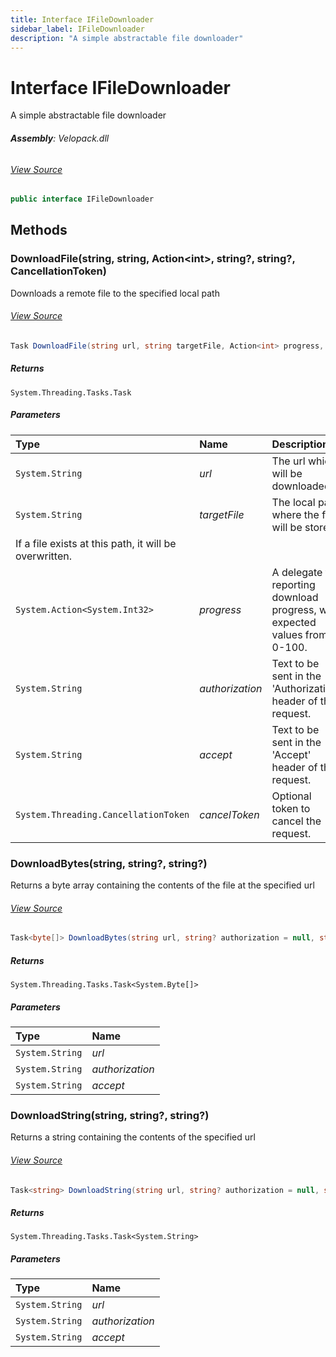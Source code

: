 ```yaml
---
title: Interface IFileDownloader
sidebar_label: IFileDownloader
description: "A simple abstractable file downloader"
---
```

# Interface IFileDownloader
A simple abstractable file downloader

###### **Assembly**: Velopack.dll
###### [View Source](https://github.com/velopack/velopack.git/blob/master/src/Velopack/Sources/IFileDownloader.cs#L10)
```csharp title="Declaration"
public interface IFileDownloader
```
## Methods
### DownloadFile(string, string, Action&lt;int&gt;, string?, string?, CancellationToken)
Downloads a remote file to the specified local path
###### [View Source](https://github.com/velopack/velopack.git/blob/master/src/Velopack/Sources/IFileDownloader.cs#L29)
```csharp title="Declaration"
Task DownloadFile(string url, string targetFile, Action<int> progress, string? authorization = null, string? accept = null, CancellationToken cancelToken = default)
```

##### Returns

`System.Threading.Tasks.Task`

##### Parameters

| Type | Name | Description |
|:--- |:--- |:--- |
| `System.String` | *url* | The url which will be downloaded. |
| `System.String` | *targetFile* | The local path where the file will be stored
If a file exists at this path, it will be overwritten. |
| `System.Action<System.Int32>` | *progress* | A delegate for reporting download progress, with expected values from 0-100. |
| `System.String` | *authorization* | Text to be sent in the 'Authorization' header of the request. |
| `System.String` | *accept* | Text to be sent in the 'Accept' header of the request. |
| `System.Threading.CancellationToken` | *cancelToken* | Optional token to cancel the request. |

### DownloadBytes(string, string?, string?)
Returns a byte array containing the contents of the file at the specified url
###### [View Source](https://github.com/velopack/velopack.git/blob/master/src/Velopack/Sources/IFileDownloader.cs#L34)
```csharp title="Declaration"
Task<byte[]> DownloadBytes(string url, string? authorization = null, string? accept = null)
```

##### Returns

`System.Threading.Tasks.Task<System.Byte[]>`

##### Parameters

| Type | Name |
|:--- |:--- |
| `System.String` | *url* |
| `System.String` | *authorization* |
| `System.String` | *accept* |

### DownloadString(string, string?, string?)
Returns a string containing the contents of the specified url
###### [View Source](https://github.com/velopack/velopack.git/blob/master/src/Velopack/Sources/IFileDownloader.cs#L39)
```csharp title="Declaration"
Task<string> DownloadString(string url, string? authorization = null, string? accept = null)
```

##### Returns

`System.Threading.Tasks.Task<System.String>`

##### Parameters

| Type | Name |
|:--- |:--- |
| `System.String` | *url* |
| `System.String` | *authorization* |
| `System.String` | *accept* |

